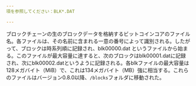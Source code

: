 ```yaml
---
項を参照してください：BLK*.DAT

---
```

ブロックチェーンの生のブロックデータを格納するビットコインコアのファイル名。各ファイルは、その名前に含まれる一意の番号によって識別される。したがって、ブロックは時系列順に記録され、blk00000.dat というファイルから始まる。このファイルが最大容量に達すると、次のブロックはblk00001.datに記録され、次にblk00002.datというように記録される。各blkファイルの最大容量は128メガバイト（MiB）で、これは134メガバイト（MB）強に相当する。これらのファイルはバージョン0.8.0以降、`/blocks`フォルダに移動された。